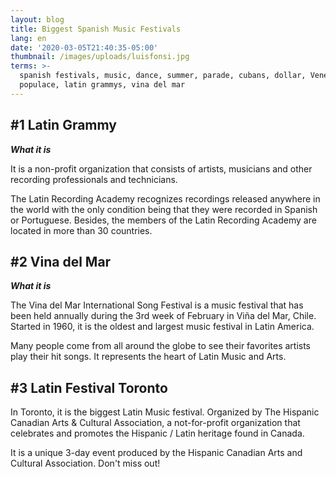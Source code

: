 ```yaml
---
layout: blog
title: Biggest Spanish Music Festivals
lang: en
date: '2020-03-05T21:40:35-05:00'
thumbnail: /images/uploads/luisfonsi.jpg
terms: >-
  spanish festivals, music, dance, summer, parade, cubans, dollar, Venezuela,
  populace, latin grammys, vina del mar
---
```

## \#1 Latin Grammy

**_What it is_**

It is a non-profit organization that consists of artists, musicians and other recording professionals and technicians. 

The Latin Recording Academy recognizes recordings released anywhere in the world with the only condition being that they were recorded in Spanish or Portuguese. Besides, the members of the Latin Recording Academy are located in more than 30 countries.  

 

## \#2 Vina del Mar

**_What it is_**

The Vina del Mar International Song Festival is a music festival that has been held annually during the 3rd week of February in Viña del Mar, Chile. Started in 1960, it is the oldest and largest music festival in Latin America. 

Many people come from all around the globe to see their favorites artists play their hit songs. It represents the heart of Latin Music and Arts.



## \#3 Latin Festival Toronto

In Toronto, it is the biggest Latin Music festival. Organized by The Hispanic Canadian Arts & Cultural Association, a not-for-profit organization that celebrates and promotes the Hispanic / Latin heritage found in Canada.

It is a unique 3-day event produced by the Hispanic Canadian Arts and Cultural Association. Don't miss out!
